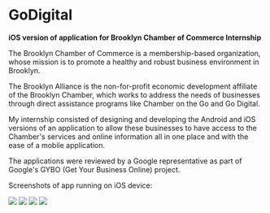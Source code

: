 # GoDigital

**iOS version of application for Brooklyn Chamber of Commerce Internship**

The Brooklyn Chamber of Commerce is a membership-based organization, whose mission is to promote a healthy and robust business environment in Brooklyn.

The Brooklyn Alliance is the non-for-profit economic development affiliate of the Brooklyn Chamber, which works to address the needs of businesses through direct assistance programs like Chamber on the Go and Go Digital.

My internship consisted of designing and developing the Android and iOS versions of an application to allow these businesses to have access to the Chamber's services and online information all in one place and with the ease of a mobile application.

The applications were reviewed by a Google representative as part of Google's GYBO (Get Your Business Online) project.

Screenshots of app running on iOS device:

![](images/iOSMain.PNG)
![](images/iOSAboutUs.PNG)
![](images/iOSSurvey.PNG)
![](images/iOSNoInternet.PNG)

